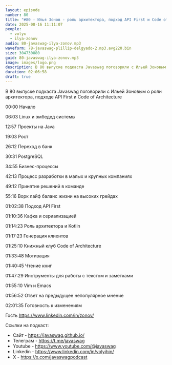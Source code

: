 ```yaml
---
layout: episode
number: 80
title: "#80 - Илья Зонов - роль архитектора, подход API First и Code of Architecture"
date: 2025-08-16 11:11:07
people:
  - volyx
  - ilya-zonov
audio: 80-javaswag-ilya-zonov.mp3
waveform: 78-javaswag-plillip-delgyado-2.mp3.avg220.bin
size: 304730880 
guid: 80-javaswag-ilya-zonov.mp3
image: images/logo.png
description: В 80 выпуске подкаста Javaswag поговорили с Ильей Зоновым о роли архитектора, подходе API First и Code of Architecture
duration: 02:06:58
draft: true
---
```


В 80 выпуске подкаста Javaswag поговорили с Ильей Зоновым о роли архитектора, подходе API First и Code of Architecture

00:00 Начало

06:03 Linux и эмбедед системы

12:57 Проекты на Java

19:03 Рост

26:12 Переход в банк

30:31 PostgreSQL

34:55 Бизнес-процессы 

42:13 Процесс разработки в малых и крупных компаниях

49:12 Принятие решений в команде

55:16 Ворк лайф баланс жизни на высоких грейдах

01:02:38 Подход API First

01:10:36 Кафка и сериализацией

01:14:23 Роль архитектора и Kotlin

01:17:23 Генерация клиентов

01:25:10 Книжный клуб Code of Architecture

01:33:48 Мотивация 

01:40:45 Чтение книг

01:47:29 Инструменты для работы с текстом и заметками

01:55:10 Vim и Emacs

01:56:52 Ответ на предыдущее непопулярное мнение

02:01:35 Готовность к изменениям

Гость https://www.linkedin.com/in/zonov/

Ссылки на подкаст:

* Сайт -  https://javaswag.github.io/
* Телеграм - https://t.me/javaswag
* Youtube - https://www.youtube.com/@javaswag
* Linkedin - https://www.linkedin.com/in/volyihin/
* X - https://x.com/javaswagpodcast
